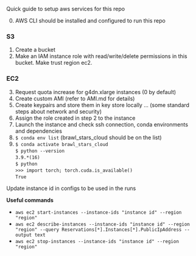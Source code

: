 Quick guide to setup aws services for this repo

0) AWS CLI should be installed and configured to run this repo

### S3
1) Create a bucket
2) Make an IAM instance role with read/write/delete permissions in this bucket. Make trust region ec2.

### EC2
3) Request quota increase for g4dn.xlarge instances (0 by default)
4) Create custom AMI (refer to AMI.md for details)
5) Create keypairs and store them in key store locally
... (some standard steps about network and security)
6) Assign the role created in step 2 to the instance
7) Launch the instance and check ssh connection, conda environments and dependencies
8) `$ conda env list` (brawl_stars_cloud should be on the list)
9) `$ conda activate brawl_stars_cloud`  
   `$ python --version`  
   `3.9.*(16)`  
   `$ python`  
   `>>> import torch; torch.cuda.is_available()`  
   `True`

Update instance id in configs to be used in the runs


**Useful commands**  
- ```aws ec2 start-instances --instance-ids "instance id" --region "region"```  
- ```aws ec2 describe-instances --instance-ids "instance id" --region "region" --query Reservations[*].Instances[*].PublicIpAddress --output text```
- ```aws ec2 stop-instances --instance-ids "instance id" --region "region"```  